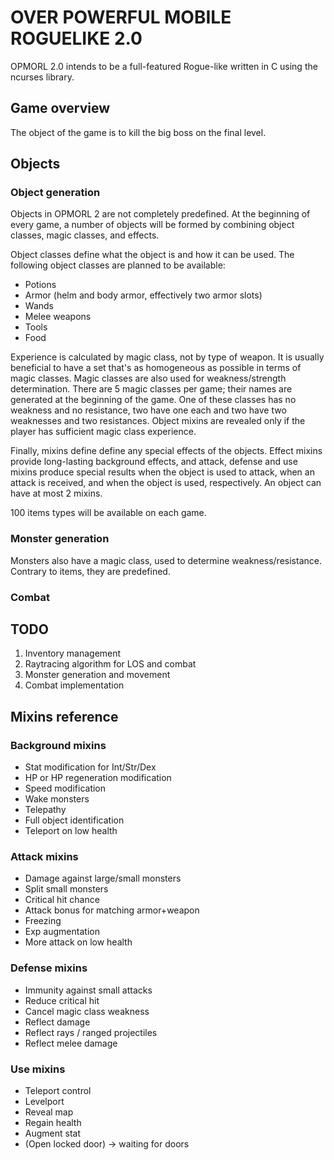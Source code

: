 # OVER POWERFUL MOBILE ROGUELIKE 2.0

OPMORL 2.0 intends to be a full-featured Rogue-like written in C using the ncurses library.

## Game overview

The object of the game is to kill the big boss on the final level.

## Objects

### Object generation

Objects in OPMORL 2 are not completely predefined. At the beginning of every game, a number of objects will be formed
by combining object classes, magic classes, and effects.

Object classes define what the object is and how it can be used. The following object classes are planned to be
available:

 * Potions
 * Armor (helm and body armor, effectively two armor slots)
 * Wands
 * Melee weapons
 * Tools
 * Food
 
Experience is calculated by magic class, not by type of weapon. It is usually beneficial to have a set that's as
homogeneous as possible in terms of magic classes. Magic classes are also used for weakness/strength determination. 
There are 5 magic classes per game; their names are generated at the beginning of the game. One of these classes
has no weakness and no resistance, two have one each and two have two weaknesses and two resistances.
Object mixins are revealed only if the player has sufficient magic class experience.

Finally, mixins define define any special effects of the objects. Effect mixins provide long-lasting background effects,
and attack, defense and use mixins produce special results when the object is used to attack, when an attack is
received, and when the object is used, respectively. An object can have at most 2 mixins.

100 items types will be available on each game.

### Monster generation

Monsters also have a magic class, used to determine weakness/resistance.
Contrary to items, they are predefined.

### Combat

## TODO

1. Inventory management
2. Raytracing algorithm for LOS and combat
3. Monster generation and movement
4. Combat implementation

## Mixins reference

### Background mixins

 * Stat modification for Int/Str/Dex
 * HP or HP regeneration modification
 * Speed modification
 * Wake monsters
 * Telepathy
 * Full object identification
 * Teleport on low health

### Attack mixins
 
 * Damage against large/small monsters
 * Split small monsters
 * Critical hit chance
 * Attack bonus for matching armor+weapon
 * Freezing
 * Exp augmentation
 * More attack on low health
 
### Defense mixins

 * Immunity against small attacks
 * Reduce critical hit
 * Cancel magic class weakness
 * Reflect damage
 * Reflect rays / ranged projectiles
 * Reflect melee damage

### Use mixins

 * Teleport control
 * Levelport
 * Reveal map
 * Regain health
 * Augment stat
 * (Open locked door) -> waiting for doors
